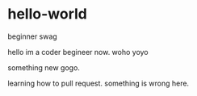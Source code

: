 # hello-world
beginner swag

hello im a coder begineer now.
woho
yoyo

something new gogo.


learning how to pull request.
something is wrong here.

